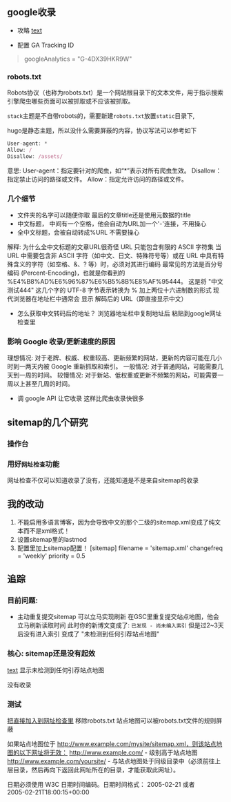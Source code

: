 ## google收录

- 攻略 [text](https://blog.sugarin.net/p/google%E6%94%B6%E5%BD%95/)

- 配置 GA Tracking ID
> googleAnalytics = "G-4DX39HKR9W"

### robots.txt

Robots协议（也称为robots.txt）是一个网站根目录下的文本文件，用于指示搜索引擎爬虫哪些页面可以被抓取或不应该被抓取。

`stack`主题是不自带robots的，需要新建`robots.txt`放置`static`目录下, 

hugo是静态主题，所以没什么需要屏蔽的内容，协议写法可以参考如下

```typescript
User-agent: *
Allow: /
Disallow: /assets/

```

意思:
User-agent：指定要针对的爬虫，如“*”表示对所有爬虫生效。
Disallow：指定禁止访问的路径或文件。
Allow：指定允许访问的路径或文件。


### 几个细节

- 文件夹的名字可以随便你取 最后的文章title还是使用元数据的title
- 中文标题， 中间有一个空格，他会自动为URL加一个'-'连接，不用操心
- 全中文标题，会被自动转成%URL 不需要操心

解释: 为什么全中文标题的文章URL很奇怪
URL 只能包含有限的 ASCII 字符集
当 URL 中需要包含非 ASCII 字符（如中文、日文、特殊符号等）或在 URL 中具有特殊含义的字符（如空格、&、? 等）时，必须对其进行编码
最常见的方法是百分号编码 (Percent-Encoding)，也就是你看到的 %E4%B8%AD%E6%96%87%E6%B5%8B%E8%AF%95444。
这是将 "中文测试444" 这几个字的 UTF-8 字节表示转换为 % 加上两位十六进制数的形式
现代浏览器在地址栏中通常会 显示 解码后的 URL（即直接显示中文）

- 怎么获取中文转码后的地址？
浏览器地址栏中复制地址后 粘贴到google网址检查里

### 影响 Google 收录/更新速度的原因

理想情况: 对于老牌、权威、权重较高、更新频繁的网站，更新的内容可能在几小时到一两天内被 Google 重新抓取和索引。
一般情况: 对于普通网站，可能需要几天到一周的时间。
较慢情况: 对于新站、低权重或更新不频繁的网站，可能需要一周以上甚至几周的时间。


- 调 google API 让它收录
这样比爬虫收录快很多



## sitemap的几个研究

### 操作台



### 用好`网址检查`功能
网址检查不仅可以知道收录了没有，还能知道是不是来自sitemap的收录

## 我的改动
1. 不能启用多语言博客，因为会导致中文的那个二级的sitemap.xml变成了纯文本而不是xml格式！
2. 设置sitemap里的lastmod
3. 配置里加上sitemap配置！
[sitemap]
  filename = 'sitemap.xml'
  changefreq = 'weekly'
  priority = 0.5

## 追踪

### 目前问题:
- 主动重复提交sitemap 可以立马实现刷新
在GSC里重复提交站点地图，他会立马刷新读取时间
此时你的新博文变成了: `已发现 - 尚未编入索引`
但是过2~3天后没有进入索引  变成了 "未检测到任何引荐站点地图"

### 核心: sitemap还是没有起效
[text](https://knowckx.github.io/disabling-fn-ctrl-lenovo-laptops/)  显示未检测到任何引荐站点地图

[](https://knowckx.github.io/seo-test-148/) 没有收录

### 测试
[把直接加入到网址检查里](knowckx.github.io/sitemap.xml)
移除robots.txt 站点地图可以被robots.txt文件的规则屏蔽

如果站点地图位于 http://www.example.com/mysite/sitemap.xml，则该站点地图的以下网址将无效：
http://www.example.com/ - 级别高于站点地图
http://www.example.com/yoursite/ - 与站点地图处于同级目录中（必须前往上层目录，然后再向下返回此网址所在的目录，才能获取此网址）。


日期必须使用 W3C 日期时间编码。日期时间格式：
2005-02-21  或者   
2005-02-21T18:00:15+00:00